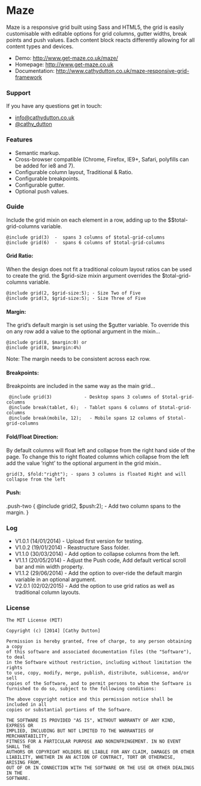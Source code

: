 # Maze


Maze is a responsive grid built using Sass and HTML5, the grid is easily customisable with editable options for grid columns, gutter widths, break points and push values. Each content block reacts differently allowing for all content types and devices. 

* Demo: http://www.get-maze.co.uk/maze/
* Homepage: http://www.get-maze.co.uk
* Documentation: http://www.cathydutton.co.uk/maze-responsive-grid-framework


### Support
If you have any questions get in touch:

-   [info@cathydutton.co.uk](mailto:info@cathydutton.co.uk)
-   [@cathy_dutton](http://twitter.com/cathy_dutton)


### Features

* Semantic markup. 
* Cross-browser compatible (Chrome, Firefox, IE9+, Safari, polyfills can be added for ie8 and 7).
* Configurable column layout, Traditional &amp; Ratio.
* Configurable breakpoints.
* Configurable gutter.
* Optional push values.


### Guide

Include the grid mixin on each element in a row, adding up to the $$total-grid-columns variable.
```
@include grid(3)  -  spans 3 columns of $total-grid-columns
@include grid(6)  -  spans 6 columns of $total-grid-columns
```

#### Grid Ratio:

When the design does not fit a traditional coloum layout ratios can be used to create the grid. the $grid-size mixin argument overrides the $total-grid-columns variable.

```
@include grid(2, $grid-size:5); - Size Two of Five
@include grid(3, $grid-size:5); - Size Three of Five
```

#### Margin:

The grid’s default margin is set using the $gutter variable. To override this on any row add a value to the optional argument in the mixin…
```
@include grid(8, $margin:0) or
@include grid(8, $margin:4%)
```
Note: The margin needs to be consistent across each row.

#### Breakpoints:

Breakpoints are included in the same way as the main grid...
```
 @include grid(3)            - Desktop spans 3 columns of $total-grid-columns
 @include break(tablet, 6);  - Tablet spans 6 columns of $total-grid-columns
 @include break(mobile, 12);   - Mobile spans 12 columns of $total-grid-columns
```
#### Fold/Float Direction:

By default columns will float left and collapse from the right hand side of the page. To change this to right floated columns which collapse from the left add the value ’right’ to the optional argument in the grid mixin..
```
grid(3, $fold:"right"); - spans 3 columns is floated Right and will collapse from the left
```
#### Push:

.push-two {
  @include grid(2, $push:2); - Add two column spans to the margin.
}

### Log

* V1.0.1 (14/01/2014) - Upload first version for testing.
* V1.0.2 (19/01/2014) - Reastructure Sass folder.
* V1.1.0 (30/03/2014) - Add option to collapse columns from the left.
* V1.1.1 (20/05/2014) - Adjust the Push code, Add default vertical scroll bar and min width property.
* V1.1.2 (29/06/2014) - Add the option to over-ride the default margin variable in an optional argument.
* V2.0.1 (02/02/2015) - Add the option to use grid ratios as well as traditional column layouts.

### License
```
The MIT License (MIT)

Copyright (c) [2014] [Cathy Dutton]

Permission is hereby granted, free of charge, to any person obtaining a copy
of this software and associated documentation files (the "Software"), to deal
in the Software without restriction, including without limitation the rights
to use, copy, modify, merge, publish, distribute, sublicense, and/or sell
copies of the Software, and to permit persons to whom the Software is
furnished to do so, subject to the following conditions:

The above copyright notice and this permission notice shall be included in all
copies or substantial portions of the Software.

THE SOFTWARE IS PROVIDED "AS IS", WITHOUT WARRANTY OF ANY KIND, EXPRESS OR
IMPLIED, INCLUDING BUT NOT LIMITED TO THE WARRANTIES OF MERCHANTABILITY,
FITNESS FOR A PARTICULAR PURPOSE AND NONINFRINGEMENT. IN NO EVENT SHALL THE
AUTHORS OR COPYRIGHT HOLDERS BE LIABLE FOR ANY CLAIM, DAMAGES OR OTHER
LIABILITY, WHETHER IN AN ACTION OF CONTRACT, TORT OR OTHERWISE, ARISING FROM,
OUT OF OR IN CONNECTION WITH THE SOFTWARE OR THE USE OR OTHER DEALINGS IN THE
SOFTWARE.

